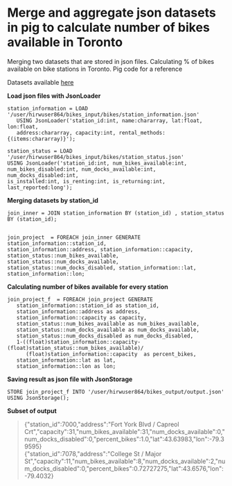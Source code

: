 # Merge and aggregate json datasets in pig to calculate number of bikes available in Toronto
Merging two datasets that are stored in json files. Calculating % of bikes available on bike stations in Toronto. Pig code for a reference

Datasets available [here](https://www.toronto.ca/city-government/data-research-maps/open-data/open-data-catalogue/#84045f23-7465-0892-8889-7b6f91049b29)


**Load  json files with JsonLoader**

```
station_information = LOAD '/user/hirwuser864/bikes_input/bikes/station_information.json' 
   USING JsonLoader('station_id:int, name:chararray, lat:float, lon:float, 
   address:chararray, capacity:int, rental_methods:{(items:chararray)}');

station_status = LOAD '/user/hirwuser864/bikes_input/bikes/station_status.json' 
USING JsonLoader('station_id:int, num_bikes_available:int, 
num_bikes_disabled:int, num_docks_available:int, num_docks_disabled:int, 
is_installed:int, is_renting:int, is_returning:int, last_reported:long');
```

**Merging datasets by station_id**

```
join_inner = JOIN station_information BY (station_id) , station_status BY (station_id);


join_project  = FOREACH join_inner GENERATE station_information::station_id, 
station_information::address, station_information::capacity, 
station_status::num_bikes_available, station_status::num_docks_available, 
station_status::num_docks_disabled, station_information::lat, station_information::lon;
```

**Calculating number of bikes available for every station**

```
join_project_f  = FOREACH join_project GENERATE 
   station_information::station_id as station_id,
   station_information::address as address,
   station_information::capacity as capacity,
   station_status::num_bikes_available as num_bikes_available,
   station_status::num_docks_available as num_docks_available,
   station_status::num_docks_disabled as num_docks_disabled,
   1-((float)station_information::capacity-(float)station_status::num_bikes_available)/
      (float)station_information::capacity  as percent_bikes,
   station_information::lat as lat,
   station_information::lon as lon;
```

**Saving result as json file with JsonStorage**

```
STORE join_project_f INTO '/user/hirwuser864/bikes_output/output.json' USING JsonStorage();
```

**Subset of output**
>{"station_id":7000,"address":"Fort York  Blvd / Capreol Crt","capacity":31,"num_bikes_available":31,"num_docks_available":0,"num_docks_disabled":0,"percent_bikes":1.0,"lat":43.63983,"lon":-79.39595} <br>
>{"station_id":7078,"address":"College St / Major St","capacity":11,"num_bikes_available":8,"num_docks_available":2,"num_docks_disabled":0,"percent_bikes":0.72727275,"lat":43.6576,"lon":-79.4032}
